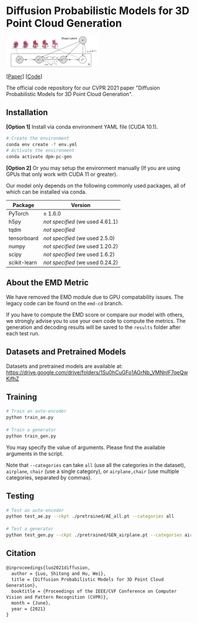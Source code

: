 # Diffusion Probabilistic Models for 3D Point Cloud Generation
<img src="teaser.png" alt="teaser" width="50%" />

[[Paper](https://arxiv.org/abs/2103.01458)] [[Code](https://github.com/luost26/diffusion-point-cloud)]

The official code repository for our CVPR 2021 paper "Diffusion Probabilistic Models for 3D Point Cloud Generation".

## Installation

**[Option 1]** Install via conda environment YAML file (CUDA 10.1).

```bash
# Create the environment
conda env create -f env.yml
# Activate the environment
conda activate dpm-pc-gen
```

**[Option 2]** Or you may setup the environment manually (If you are using GPUs that only work with CUDA 11 or greater).

Our model only depends on the following commonly used packages, all of which can be installed via conda.

| Package      | Version                          |
| ------------ | -------------------------------- |
| PyTorch      | ≥ 1.6.0                          |
| h5py         | *not specified* (we used 4.61.1) |
| tqdm         | *not specified*                  |
| tensorboard  | *not specified* (we used 2.5.0)  |
| numpy        | *not specified* (we used 1.20.2) |
| scipy        | *not specified* (we used 1.6.2)  |
| scikit-learn | *not specified* (we used 0.24.2) |

## About the EMD Metric

We have removed the EMD module due to GPU compatability issues. The legacy code can be found on the `emd-cd` branch.

If you have to compute the EMD score or compare our model with others, we strongly advise you to use your own code to compute the metrics. The generation and decoding results will be saved to the `results` folder after each test run.

## Datasets and Pretrained Models

Datasets and pretrained models are available at: https://drive.google.com/drive/folders/1Su0hCuGFo1AGrNb_VMNnlF7qeQwKjfhZ

## Training

```bash
# Train an auto-encoder
python train_ae.py 

# Train a generator
python train_gen.py
```

You may specify the value of arguments. Please find the available arguments in the script. 

Note that `--categories` can take `all` (use all the categories in the dataset), `airplane`, `chair` (use a single category), or `airplane,chair` (use multiple categories, separated by commas).

## Testing

```bash
# Test an auto-encoder
python test_ae.py --ckpt ./pretrained/AE_all.pt --categories all

# Test a generator
python test_gen.py --ckpt ./pretrained/GEN_airplane.pt --categories airplane
```

## Citation

```
@inproceedings{luo2021diffusion,
  author = {Luo, Shitong and Hu, Wei},
  title = {Diffusion Probabilistic Models for 3D Point Cloud Generation},
  booktitle = {Proceedings of the IEEE/CVF Conference on Computer Vision and Pattern Recognition (CVPR)},
  month = {June},
  year = {2021}
}
```
